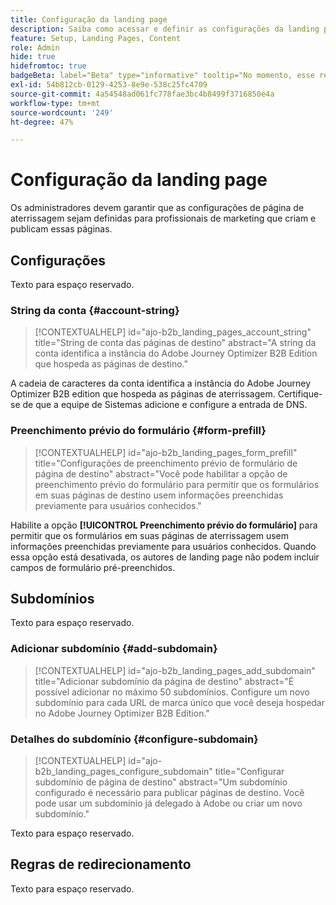 ```yaml
---
title: Configuração da landing page
description: Saiba como acessar e definir as configurações da landing page para que sua equipe de marketing possa criar e publicar páginas da Web para dar suporte às campanhas.
feature: Setup, Landing Pages, Content
role: Admin
hide: true
hidefromtoc: true
badgeBeta: label="Beta" type="informative" tooltip="No momento, esse recurso está em uma versão beta limitada"
exl-id: 54b812cb-0129-4253-8e9e-538c25fc4709
source-git-commit: 4a54548ad061fc778fae3bc4b8499f3716850e4a
workflow-type: tm+mt
source-wordcount: '249'
ht-degree: 47%

---
```


# Configuração da landing page

Os administradores devem garantir que as configurações de página de aterrissagem sejam definidas para profissionais de marketing que criam e publicam essas páginas.

## Configurações

Texto para espaço reservado.

### String da conta {#account-string}

>[!CONTEXTUALHELP]
>id="ajo-b2b_landing_pages_account_string"
>title="String de conta das páginas de destino"
>abstract="A string da conta identifica a instância do Adobe Journey Optimizer B2B Edition que hospeda as páginas de destino."

A cadeia de caracteres da conta identifica a instância do Adobe Journey Optimizer B2B edition que hospeda as páginas de aterrissagem. Certifique-se de que a equipe de Sistemas adicione e configure a entrada de DNS.

### Preenchimento prévio do formulário {#form-prefill}

>[!CONTEXTUALHELP]
>id="ajo-b2b_landing_pages_form_prefill"
>title="Configurações de preenchimento prévio de formulário de página de destino"
>abstract="Você pode habilitar a opção de preenchimento prévio do formulário para permitir que os formulários em suas páginas de destino usem informações preenchidas previamente para usuários conhecidos."

Habilite a opção **[!UICONTROL Preenchimento prévio do formulário]** para permitir que os formulários em suas páginas de aterrissagem usem informações preenchidas previamente para usuários conhecidos. Quando essa opção está desativada, os autores de landing page não podem incluir campos de formulário pré-preenchidos.

## Subdomínios

Texto para espaço reservado.

### Adicionar subdomínio {#add-subdomain}

>[!CONTEXTUALHELP]
>id="ajo-b2b_landing_pages_add_subdomain"
>title="Adicionar subdomínio da página de destino"
>abstract="É possível adicionar no máximo 50 subdomínios. Configure um novo subdomínio para cada URL de marca único que você deseja hospedar no Adobe Journey Optimizer B2B Edition."

### Detalhes do subdomínio {#configure-subdomain}

>[!CONTEXTUALHELP]
>id="ajo-b2b_landing_pages_configure_subdomain"
>title="Configurar subdomínio de página de destino"
>abstract="Um subdomínio configurado é necessário para publicar páginas de destino. Você pode usar um subdomínio já delegado à Adobe ou criar um novo subdomínio."

Texto para espaço reservado.

## Regras de redirecionamento

Texto para espaço reservado.
